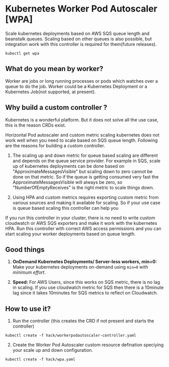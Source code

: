# Kubernetes Worker Pod Autoscaler [WPA]

Scale kubernetes deployments based on AWS SQS queue length and beanstalk queues. Scaling based on other queues is also possible, but integration work with this controller is required for them(future releases).

```
kubectl get wpa
```

## What do you mean by worker?
Worker are jobs or long running processes or pods which watches over a queue to do the job. Worker could be a Kubernetes Deployment or a Kubernetes Job(not supported, at present).

## Why build a custom controller ?

Kubernetes is a wonderful platform. But it does not solve all the use case, this is the reason CRDs exist.

Horizontal Pod autoscaler and custom metric scaling kubernetes does not work well when you need to scale based on SQS queue length. Following are the reasons for building a custom controller.

1) The scaling up and down metric for queue based scaling are different and depends on the queue service provider. For example in SQS, scale up of kubernetes deployments can be done based on "ApproximateMessagesVisible" but scaling down to zero cannot be done on that metric. So if the queue is getting consumed very fast the ApproximateMessagesVisible will always be zero, so "NumberOfEmptyReceives" is the right metric to scale things down.

2) Using HPA and custom metrics requires exporting custom metric from various sources and making it available for scaling. So if your use case is queue based scaling this controller can help you

If you run this controller in your cluster, there is no need to write custom cloudwatch or AWS SQS exporters and make it work with the kubernetes HPA. Run this controller with correct AWS access permissions and you can start scaling your worker deployments based on queue length.

## Good things

1) **OnDemand Kubernetes Deployments/ Server-less workers, min=0:** Make your kubernetes deployments on-demand using `min=0` with *minimum effort*.

2) **Speed:** For AWS Users, since this works on SQS metric, there is no lag in scaling. If you use cloudwatch metric for SQS then there is a 10minute lag since it takes 10minutes for SQS metrics to reflect on Cloudwatch.

## How to use it?

1) Run the controller (this creates the CRD if not present and starts the controller)
```
kubectl create -f hack/workerpodautoscaler-controller.yaml
```

2) Create the Worker Pod Autoscaler custom resource defination speciying your scale up and down configuration.
```
kubectl create -f hack/wpa.yaml
```
